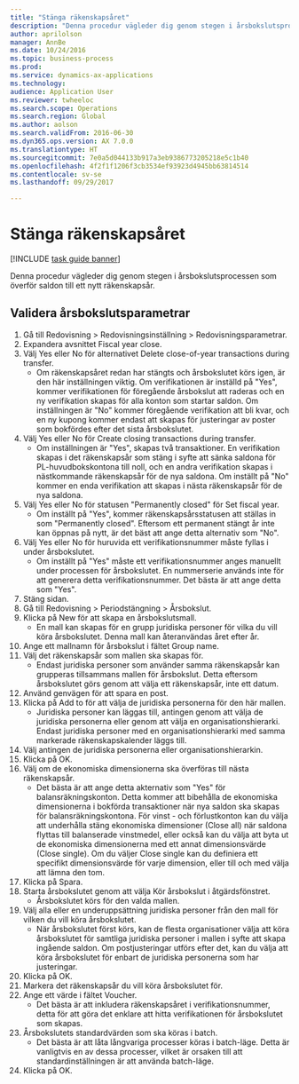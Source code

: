 ```yaml
--- 
title: "Stänga räkenskapsåret"
description: "Denna procedur vägleder dig genom stegen i årsbokslutsprocessen som överför saldon till ett nytt räkenskapsår."
author: aprilolson
manager: AnnBe
ms.date: 10/24/2016
ms.topic: business-process
ms.prod: 
ms.service: dynamics-ax-applications
ms.technology: 
audience: Application User
ms.reviewer: twheeloc
ms.search.scope: Operations
ms.search.region: Global
ms.author: aolson
ms.search.validFrom: 2016-06-30
ms.dyn365.ops.version: AX 7.0.0
ms.translationtype: HT
ms.sourcegitcommit: 7e0a5d044133b917a3eb9386773205218e5c1b40
ms.openlocfilehash: 4f2f1f1206f3cb3534ef93923d4945bb63814514
ms.contentlocale: sv-se
ms.lasthandoff: 09/29/2017

---
```

# <a name="close-the-fiscal-year"></a>Stänga räkenskapsåret

[!INCLUDE [task guide banner](../../includes/task-guide-banner.md)]

Denna procedur vägleder dig genom stegen i årsbokslutsprocessen som överför saldon till ett nytt räkenskapsår.


## <a name="validate-year-end-close-parameters"></a>Validera årsbokslutsparametrar
1. Gå till Redovisning > Redovisningsinställning > Redovisningsparametrar.
2. Expandera avsnittet Fiscal year close.
3. Välj Yes eller No för alternativet Delete close-of-year transactions during transfer.
    * Om räkenskapsåret redan har stängts och årsbokslutet körs igen, är den här inställningen viktig. Om verifikationen är inställd på "Yes", kommer verifikationen för föregående årsbokslut att raderas och en ny verifikation skapas för alla konton som startar saldon. Om inställningen är "No" kommer föregående verifikation att bli kvar, och en ny kupong kommer endast att skapas för justeringar av poster som bokfördes efter det sista årsbokslutet.  
4. Välj Yes eller No för Create closing transactions during transfer.
    * Om inställningen är "Yes", skapas två transaktioner. En verifikation skapas i det räkenskapsår som stäng i syfte att sänka saldona för PL-huvudbokskontona till noll, och en andra verifikation skapas i nästkommande räkenskapsår för de nya saldona. Om inställt på "No" kommer en enda verifikation att skapas i nästa räkenskapsår för de nya saldona.  
5. Välj Yes eller No för statusen "Permanently closed" för Set fiscal year.
    * Om inställt på "Yes", kommer räkenskapsårsstatusen att ställas in som "Permanently closed".  Eftersom ett permanent stängt år inte kan öppnas på nytt, är det bäst att ange detta alternativ som "No".  
6. Välj Yes eller No för huruvida ett verifikationsnummer måste fyllas i under årsbokslutet.
    * Om inställt på "Yes" måste ett verifikationsnummer anges manuellt under processen för årsbokslutet. En nummerserie används inte för att generera detta verifikationsnummer. Det bästa är att ange detta som "Yes".  
7. Stäng sidan.
8. Gå till Redovisning > Periodstängning > Årsbokslut.
9. Klicka på New för att skapa en årsbokslutsmall.
    * En mall kan skapas för en grupp juridiska personer för vilka du vill köra årsbokslutet. Denna mall kan återanvändas året efter år.  
10. Ange ett mallnamn för årsbokslut i fältet Group name.
11. Välj det räkenskapsår som mallen ska skapas för.
    * Endast juridiska personer som använder samma räkenskapsår kan grupperas tillsammans mallen för årsbokslut. Detta eftersom årsbokslutet görs genom att välja ett räkenskapsår, inte ett datum.  
12. Använd genvägen för att spara en post.
13. Klicka på Add to för att välja de juridiska personerna för den här mallen.
    * Juridiska personer kan läggas till, antingen genom att välja de juridiska personerna eller genom att välja en organisationshierarki.  Endast juridiska personer med en organisationshierarki med samma markerade räkenskapskalender läggs till.  
14. Välj antingen de juridiska personerna eller organisationshierarkin.
15. Klicka på OK.
16. Välj om de ekonomiska dimensionerna ska överföras till nästa räkenskapsår.
    * Det bästa är att ange detta akternativ som "Yes" för balansräkningskonton.  Detta kommer att bibehålla de ekonomiska dimensionerna i bokförda transaktioner när nya saldon ska skapas för balansräkningskontona.  För vinst - och förlustkonton kan du välja att underhålla stäng ekonomiska dimensioner (Close all) när saldona flyttas till balanserade vinstmedel, eller också kan du välja att byta ut de ekonomiska dimensionerna med ett annat dimensionsvärde (Close single). Om du väljer Close single kan du definiera ett specifikt dimensionsvärde för varje dimension, eller till och med välja att lämna den tom.  
17. Klicka på Spara.
18. Starta årsbokslutet genom att välja Kör årsbokslut i åtgärdsfönstret.
    * Årsbokslutet körs för den valda mallen.  
19. Välj alla eller en underuppsättning juridiska personer från den mall för vilken du vill köra årsbokslutet.
    * När årsbokslutet först körs, kan de flesta organisationer välja att köra årsbokslutet för samtliga juridiska personer i mallen i syfte att skapa ingående saldon. Om postjusteringar utförs efter det, kan du välja att köra årsbokslutet för enbart de juridiska personerna som har justeringar.  
20. Klicka på OK.
21. Markera det räkenskapsår du vill köra årsbokslutet för.
22. Ange ett värde i fältet Voucher.
    * Det bästa är att inkludera räkenskapsåret i verifikationsnummer, detta för att göra det enklare att hitta verifikationen för årsbokslutet som skapas.  
23. Årsbokslutets standardvärden som ska köras i batch.
    * Det bästa är att låta långvariga processer köras i batch-läge. Detta är vanligtvis en av dessa processer, vilket är orsaken till att standardinställningen är att använda batch-läge.  
24. Klicka på OK.


